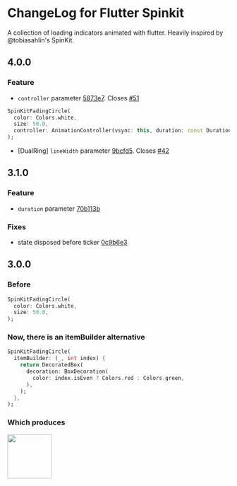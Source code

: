 # ChangeLog for Flutter Spinkit

A collection of loading indicators animated with flutter. Heavily inspired by @tobiasahlin's SpinKit.

## 4.0.0

### Feature

- `controller` parameter [5873e7](https://github.com/jogboms/flutter_spinkit/commit/5873e75430aca52d2ec0c483dcd71a02438f3e8b). Closes [#51](https://github.com/jogboms/flutter_spinkit/issues/51)

```dart
SpinKitFadingCircle(
  color: Colors.white,
  size: 50.0,
  controller: AnimationController(vsync: this, duration: const Duration(milliseconds: 1200)),
);
```
- [DualRing] `lineWidth` parameter [9bcfd5](https://github.com/jogboms/flutter_spinkit/commit/9bcfd507459dfabf50d26a27cdb2c11188fce913). Closes [#42](https://github.com/jogboms/flutter_spinkit/issues/42)

## 3.1.0

### Feature

- `duration` parameter [70b113b](https://github.com/jogboms/flutter_spinkit/commit/70b113b384200e344336d521704a1c96d2864909)

### Fixes

- state disposed before ticker [0c9b6e3](https://github.com/jogboms/flutter_spinkit/commit/0c9b6e388c2f714659b945ece7feb3b7480ba0de)

## 3.0.0

### Before

```dart
SpinKitFadingCircle(
  color: Colors.white,
  size: 50.0,
);
```

### Now, there is an itemBuilder alternative

```dart
SpinKitFadingCircle(
  itemBuilder: (_, int index) {
    return DecoratedBox(
      decoration: BoxDecoration(
        color: index.isEven ? Colors.red : Colors.green,
      ),
    );
  },
);
```

### Which produces

<img src="https://raw.githubusercontent.com/jogboms/flutter_spinkit/master/screenshots/itemBuilder.gif" width="100px">
